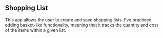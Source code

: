 ## Shopping List
This app allows the user to create and save shopping lists. I've practiced adding basket-like functionality, meaning that it tracks the quantity and cost of the items within a given list.